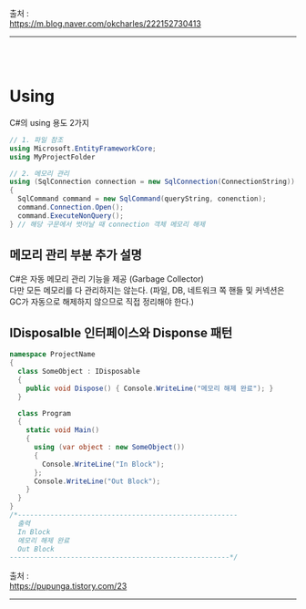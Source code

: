 

출처 : <br/>
https://m.blog.naver.com/okcharles/222152730413 <br/>
<hr/><br/><br/>

# Using
C#의 using 용도 2가지 <br/>
```c#
// 1. 파일 참조
using Microsoft.EntityFrameworkCore;
using MyProjectFolder

// 2. 메모리 관리
using (SqlConnection connection = new SqlConnection(ConnectionString))
{
  SqlCommand command = new SqlCommand(queryString, conenction);
  command.Connection.Open();
  command.ExecuteNonQuery();
} // 해당 구문에서 벗어날 때 connection 객체 메모리 해제
```
## 메모리 관리 부분 추가 설명
C#은 자동 메모리 관리 기능을 제공 (Garbage Collector) <br/>
다만 모든 메모리를 다 관리하지는 않는다. (파일, DB, 네트워크 쪽 핸들 및 커넥션은 GC가 자동으로 해제하지 않으므로 직접 정리해야 한다.) <br/>

## IDisposalble 인터페이스와 Disponse 패턴
```c#
namespace ProjectName
{
  class SomeObject : IDisposable
  {
    public void Dispose() { Console.WriteLine("메모리 해제 완료"); }
  }

  class Program
  {
    static void Main()
    {
      using (var object : new SomeObject())
      {
        Console.WriteLine("In Block");
      };
      Console.WriteLine("Out Block");
    }
  }
}
/*------------------------------------------------------
  출력
  In Block
  메모리 해제 완료
  Out Block
------------------------------------------------------*/
```

출처 : <br/>
https://pupunga.tistory.com/23 <br/>
<hr/><br/><br/>
